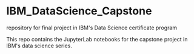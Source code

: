 # IBM_DataScience_Capstone
repository for final project in IBM's Data Science certificate program

This repo contains the JupyterLab notebooks for the capstone project in IBM's data science series.

